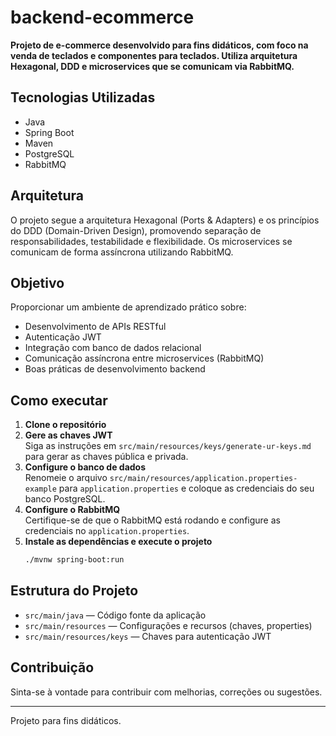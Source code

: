 # backend-ecommerce

**Projeto de e-commerce desenvolvido para fins didáticos, com foco na venda de teclados e componentes para teclados.
Utiliza arquitetura Hexagonal, DDD e microservices que se comunicam via RabbitMQ.**

## Tecnologias Utilizadas

- Java
- Spring Boot
- Maven
- PostgreSQL
- RabbitMQ

## Arquitetura

O projeto segue a arquitetura Hexagonal (Ports & Adapters) e os princípios do DDD (Domain-Driven Design), promovendo
separação de responsabilidades, testabilidade e flexibilidade. Os microservices se comunicam de forma assíncrona
utilizando RabbitMQ.

## Objetivo

Proporcionar um ambiente de aprendizado prático sobre:

- Desenvolvimento de APIs RESTful
- Autenticação JWT
- Integração com banco de dados relacional
- Comunicação assíncrona entre microservices (RabbitMQ)
- Boas práticas de desenvolvimento backend

## Como executar

1. **Clone o repositório**
2. **Gere as chaves JWT**  
   Siga as instruções em `src/main/resources/keys/generate-ur-keys.md` para gerar as chaves pública e privada.
3. **Configure o banco de dados**  
   Renomeie o arquivo `src/main/resources/application.properties-example` para `application.properties` e coloque as
   credenciais do seu banco PostgreSQL.
4. **Configure o RabbitMQ**  
   Certifique-se de que o RabbitMQ está rodando e configure as credenciais no `application.properties`.
5. **Instale as dependências e execute o projeto**
   ```bash
   ./mvnw spring-boot:run
   ```

## Estrutura do Projeto

- `src/main/java` — Código fonte da aplicação
- `src/main/resources` — Configurações e recursos (chaves, properties)
- `src/main/resources/keys` — Chaves para autenticação JWT

## Contribuição

Sinta-se à vontade para contribuir com melhorias, correções ou sugestões.

---

Projeto para fins didáticos.

```